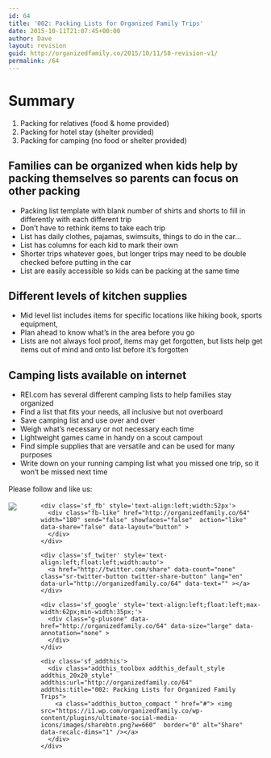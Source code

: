 ```yaml
---
id: 64
title: '002: Packing Lists for Organized Family Trips'
date: 2015-10-11T21:07:45+00:00
author: Dave
layout: revision
guid: http://organizedfamily.co/2015/10/11/58-revision-v1/
permalink: /64
---
```

# Summary

  1. Packing for relatives (food & home provided)
  2. Packing for hotel stay (shelter provided)
  3. Packing for camping (no food or shelter provided)

## Families can be organized when kids help by packing themselves so parents can focus on other packing

  * Packing list template with blank number of shirts and shorts to fill in differently with each different trip
  * Don’t have to rethink items to take each trip
  * List has daily clothes, pajamas, swimsuits, things to do in the car…
  * List has columns for each kid to mark their own
  * Shorter trips whatever goes, but longer trips may need to be double checked before putting in the car
  * List are easily accessible so kids can be packing at the same time

## Different levels of kitchen supplies

  * Mid level list includes items for specific locations like hiking book, sports equipment,
  * Plan ahead to know what’s in the area before you go
  * Lists are not always fool proof, items may get forgotten, but lists help get items out of mind and onto list before it’s forgotten

## Camping lists available on internet

  * REI.com has several different camping lists to help families stay organized
  * Find a list that fits your needs, all inclusive but not overboard
  * Save camping list and use over and over
  * Weigh what’s necessary or not necessary each time
  * Lightweight games came in handy on a scout campout
  * Find simple supplies that are versatile and can be used for many purposes
  * Write down on your running camping list what you missed one trip, so it won’t be missed next time

<div class='sfsi_Sicons' style='width: 100%; display: inline-block; vertical-align: middle; text-align:left'>
  <div style='margin:0px 8px 0px 0px; line-height: 24px'>
    <span>Please follow and like us:</span>
  </div>
  
  <div class='sfsi_socialwpr'>
    <div class='sf_subscrbe' style='text-align:left;float:left;width:64px'>
      <a href="http://www.specificfeeds.com/widget/emailsubscribe/MTc5ODgx/OA==/" target="_blank"><img src="https://i2.wp.com/organizedfamily.co/wp-content/plugins/ultimate-social-media-icons/images/follow_subscribe.png?w=660" data-recalc-dims="1" /></a>
    </div>
    
    <div class='sf_fb' style='text-align:left;width:52px'>
      <div class="fb-like" href="http://organizedfamily.co/64" width="180" send="false" showfaces="false"  action="like" data-share="false" data-layout="button" >
      </div>
    </div>
    
    <div class='sf_twiter' style='text-align:left;float:left;width:auto'>
      <a href="http://twitter.com/share" data-count="none" class="sr-twitter-button twitter-share-button" lang="en" data-url="http://organizedfamily.co/64" data-text="" ></a>
    </div>
    
    <div class='sf_google' style='text-align:left;float:left;max-width:62px;min-width:35px;'>
      <div class="g-plusone" data-href="http://organizedfamily.co/64" data-size="large" data-annotation="none" >
      </div>
    </div>
    
    <div class='sf_addthis'>
      <div class="addthis_toolbox addthis_default_style addthis_20x20_style" addthis:url="http://organizedfamily.co/64" addthis:title="002: Packing Lists for Organized Family Trips">
        <a class="addthis_button_compact " href="#"> <img src="https://i1.wp.com/organizedfamily.co/wp-content/plugins/ultimate-social-media-icons/images/sharebtn.png?w=660"  border="0" alt="Share" data-recalc-dims="1" /></a>
      </div>
    </div>
  </div>
</div>